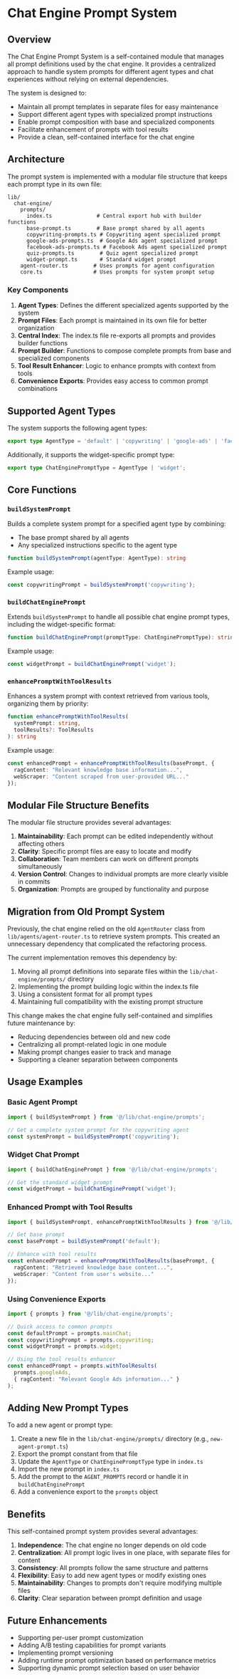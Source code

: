 # Chat Engine Prompt System

## Overview

The Chat Engine Prompt System is a self-contained module that manages all prompt definitions used by the chat engine. It provides a centralized approach to handle system prompts for different agent types and chat experiences without relying on external dependencies.

The system is designed to:
- Maintain all prompt templates in separate files for easy maintenance
- Support different agent types with specialized prompt instructions
- Enable prompt composition with base and specialized components
- Facilitate enhancement of prompts with tool results
- Provide a clean, self-contained interface for the chat engine

## Architecture

The prompt system is implemented with a modular file structure that keeps each prompt type in its own file:

```
lib/
  chat-engine/
    prompts/
      index.ts              # Central export hub with builder functions
      base-prompt.ts        # Base prompt shared by all agents
      copywriting-prompts.ts # Copywriting agent specialized prompt
      google-ads-prompts.ts  # Google Ads agent specialized prompt
      facebook-ads-prompts.ts # Facebook Ads agent specialized prompt
      quiz-prompts.ts        # Quiz agent specialized prompt
      widget-prompt.ts       # Standard widget prompt
    agent-router.ts        # Uses prompts for agent configuration
    core.ts                # Uses prompts for system prompt setup
```

### Key Components

1. **Agent Types**: Defines the different specialized agents supported by the system
2. **Prompt Files**: Each prompt is maintained in its own file for better organization
3. **Central Index**: The index.ts file re-exports all prompts and provides builder functions
4. **Prompt Builder**: Functions to compose complete prompts from base and specialized components
5. **Tool Result Enhancer**: Logic to enhance prompts with context from tools
6. **Convenience Exports**: Provides easy access to common prompt combinations

## Supported Agent Types

The system supports the following agent types:

```typescript
export type AgentType = 'default' | 'copywriting' | 'google-ads' | 'facebook-ads' | 'quiz';
```

Additionally, it supports the widget-specific prompt type:

```typescript
export type ChatEnginePromptType = AgentType | 'widget';
```

## Core Functions

### `buildSystemPrompt`

Builds a complete system prompt for a specified agent type by combining:
- The base prompt shared by all agents
- Any specialized instructions specific to the agent type

```typescript
function buildSystemPrompt(agentType: AgentType): string
```

Example usage:
```typescript
const copywritingPrompt = buildSystemPrompt('copywriting');
```

### `buildChatEnginePrompt`

Extends `buildSystemPrompt` to handle all possible chat engine prompt types, including the widget-specific format:

```typescript
function buildChatEnginePrompt(promptType: ChatEnginePromptType): string
```

Example usage:
```typescript
const widgetPrompt = buildChatEnginePrompt('widget');
```

### `enhancePromptWithToolResults`

Enhances a system prompt with context retrieved from various tools, organizing them by priority:

```typescript
function enhancePromptWithToolResults(
  systemPrompt: string, 
  toolResults?: ToolResults
): string
```

Example usage:
```typescript
const enhancedPrompt = enhancePromptWithToolResults(basePrompt, {
  ragContent: "Relevant knowledge base information...",
  webScraper: "Content scraped from user-provided URL..."
});
```

## Modular File Structure Benefits

The modular file structure provides several advantages:

1. **Maintainability**: Each prompt can be edited independently without affecting others
2. **Clarity**: Specific prompt files are easy to locate and modify
3. **Collaboration**: Team members can work on different prompts simultaneously
4. **Version Control**: Changes to individual prompts are more clearly visible in commits
5. **Organization**: Prompts are grouped by functionality and purpose

## Migration from Old Prompt System

Previously, the chat engine relied on the old `AgentRouter` class from `lib/agents/agent-router.ts` to retrieve system prompts. This created an unnecessary dependency that complicated the refactoring process.

The current implementation removes this dependency by:

1. Moving all prompt definitions into separate files within the `lib/chat-engine/prompts/` directory
2. Implementing the prompt building logic within the index.ts file
3. Using a consistent format for all prompt types
4. Maintaining full compatibility with the existing prompt structure

This change makes the chat engine fully self-contained and simplifies future maintenance by:
- Reducing dependencies between old and new code
- Centralizing all prompt-related logic in one module
- Making prompt changes easier to track and manage
- Supporting a cleaner separation between components

## Usage Examples

### Basic Agent Prompt

```typescript
import { buildSystemPrompt } from '@/lib/chat-engine/prompts';

// Get a complete system prompt for the copywriting agent
const systemPrompt = buildSystemPrompt('copywriting');
```

### Widget Chat Prompt

```typescript
import { buildChatEnginePrompt } from '@/lib/chat-engine/prompts';

// Get the standard widget prompt
const widgetPrompt = buildChatEnginePrompt('widget');
```

### Enhanced Prompt with Tool Results

```typescript
import { buildSystemPrompt, enhancePromptWithToolResults } from '@/lib/chat-engine/prompts';

// Get base prompt
const basePrompt = buildSystemPrompt('default');

// Enhance with tool results
const enhancedPrompt = enhancePromptWithToolResults(basePrompt, {
  ragContent: "Retrieved knowledge base content...",
  webScraper: "Content from user's website..."
});
```

### Using Convenience Exports

```typescript
import { prompts } from '@/lib/chat-engine/prompts';

// Quick access to common prompts
const defaultPrompt = prompts.mainChat;
const copywritingPrompt = prompts.copywriting;
const widgetPrompt = prompts.widget;

// Using the tool results enhancer
const enhancedPrompt = prompts.withToolResults(
  prompts.googleAds,
  { ragContent: "Relevant Google Ads information..." }
);
```

## Adding New Prompt Types

To add a new agent or prompt type:

1. Create a new file in the `lib/chat-engine/prompts/` directory (e.g., `new-agent-prompt.ts`)
2. Export the prompt constant from that file
3. Update the `AgentType` or `ChatEnginePromptType` type in `index.ts`
4. Import the new prompt in `index.ts`
5. Add the prompt to the `AGENT_PROMPTS` record or handle it in `buildChatEnginePrompt`
6. Add a convenience export to the `prompts` object

## Benefits

This self-contained prompt system provides several advantages:

1. **Independence**: The chat engine no longer depends on old code
2. **Centralization**: All prompt logic lives in one place, with separate files for content
3. **Consistency**: All prompts follow the same structure and patterns
4. **Flexibility**: Easy to add new agent types or modify existing ones
5. **Maintainability**: Changes to prompts don't require modifying multiple files
6. **Clarity**: Clear separation between prompt definition and usage

## Future Enhancements

- Supporting per-user prompt customization
- Adding A/B testing capabilities for prompt variants
- Implementing prompt versioning
- Adding runtime prompt optimization based on performance metrics
- Supporting dynamic prompt selection based on user behavior 